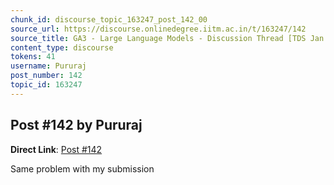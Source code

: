 ```yaml
---
chunk_id: discourse_topic_163247_post_142_00
source_url: https://discourse.onlinedegree.iitm.ac.in/t/163247/142
source_title: GA3 - Large Language Models - Discussion Thread [TDS Jan 2025]
content_type: discourse
tokens: 41
username: Pururaj
post_number: 142
topic_id: 163247
---
```


## Post #142 by Pururaj

**Direct Link**: [Post #142](https://discourse.onlinedegree.iitm.ac.in/t/163247/142)

Same problem with my submission
